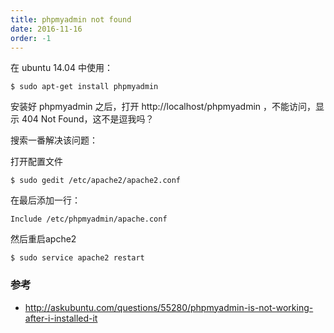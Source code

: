 ```yaml
---
title: phpmyadmin not found
date: 2016-11-16
order: -1
---
```


在 ubuntu 14.04 中使用：

``` shell
$ sudo apt-get install phpmyadmin
```

安装好 phpmyadmin 之后，打开 http://localhost/phpmyadmin ，不能访问，显示 404 Not Found，这不是逗我吗？

搜索一番解决该问题：

打开配置文件

``` shell
$ sudo gedit /etc/apache2/apache2.conf
```

在最后添加一行：

``` shell
Include /etc/phpmyadmin/apache.conf
```

然后重启apche2

``` shell
$ sudo service apache2 restart
```

### 参考

* http://askubuntu.com/questions/55280/phpmyadmin-is-not-working-after-i-installed-it